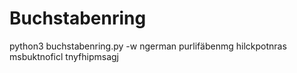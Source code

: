 # Buchstabenring

python3 buchstabenring.py -w ngerman purlifäbenmg hilckpotnras msbuktnoficl tnyfhipmsagj
